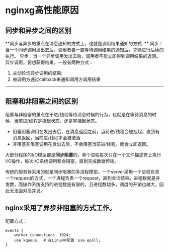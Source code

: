 # nginxg高性能原因

## 同步和异步之间的区别

**同步与异步的重点在消息通知的方式上，也就是调用结果通知的方式. **
同步：当一个同步调用发出去后，调用者要一直等待调用结果的通知后，才能进行后续的执行。 
异步：当一个异步调用发出去后，调用者不能立即得到调用结果的返回。 
异步调用，要想获得结果，一般有两种方式： 

1. 主动轮询异步调用的结果; 
2. 被调用方通过callback来通知调用方调用结果

------



## 阻塞和非阻塞之间的区别

阻塞与非阻塞的重点在于进/线程等待消息时候的行为，也就是在等待消息的时候，当前进/线程是挂起状态，还是非挂起状态。 
- 阻塞阻塞调用在发出去后，在消息返回之前，当前进/线程会被挂起，直到有消息返回，当前进/线程才会被激活 
- 非阻塞非阻塞调用在发出去后，不会阻塞当前进/线程，而会立即返回。



大部分程序的I/O模型都是**同步阻塞**的，单个进程每次只在一个文件描述符上执行I/O操作，每次I/O系统调用都会阻塞，直到完成数据传输。 

传统的服务器采用的就是同步阻塞的多进程模型。一个server采用一个进程负责一个request的方式，一个进程负责一个request，直到会话结束。进程数就是并发数，而操作系统支持的进程数是有限的，且进程数越多，调度的开销也越大，因此无法面对高并发。

## nginx采用了异步非阻塞的方式工作。

配置方式：

```config
events {
    worker_connections  1024;
    use kqueue;  # 在Linux中配置：use epoll;
}
```



